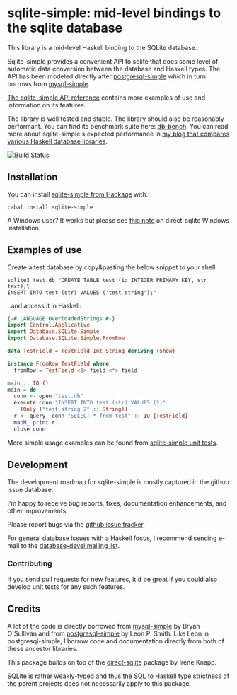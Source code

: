 sqlite-simple: mid-level bindings to the sqlite database
========================================================

This library is a mid-level Haskell binding to the SQLite database.

Sqlite-simple provides a convenient API to sqlite that does some level
of automatic data conversion between the database and Haskell types.
The API has been modeled directly after
[postgresql-simple](http://github.com/lpsmith/postgresql-simple) which
in turn borrows from
[mysql-simple](https://github.com/bos/mysql-simple).

[The sqlite-simple API
reference](https://hackage.haskell.org/package/sqlite-simple/docs/Database-SQLite-Simple.html)
contains more examples of use and information on its features.

The library is well tested and stable.  The library should also be
reasonably performant.  You can find its benchmark suite here:
[db-bench](https://github.com/nurpax/db-bench).  You can read more
about sqlite-simple's expected performance in [my blog that compares
various Haskell database
libraries](http://nurpax.github.io/posts/2013-08-17-sqlite-simple-benchmarking.html).

[![Build Status](https://secure.travis-ci.org/nurpax/sqlite-simple.png)](http://travis-ci.org/nurpax/sqlite-simple)

Installation
------------

You can install [sqlite-simple from Hackage](http://hackage.haskell.org/package/sqlite-simple)
with:

```
cabal install sqlite-simple
```

A Windows user?  It works but please see [this note](https://gist.github.com/3907344) on direct-sqlite Windows installation.

Examples of use
---------------

Create a test database by copy&pasting the below snippet to your
shell:

```
sqlite3 test.db "CREATE TABLE test (id INTEGER PRIMARY KEY, str text);\
INSERT INTO test (str) VALUES ('test string');"
```

..and access it in Haskell:

```haskell
{-# LANGUAGE OverloadedStrings #-}
import Control.Applicative
import Database.SQLite.Simple
import Database.SQLite.Simple.FromRow

data TestField = TestField Int String deriving (Show)

instance FromRow TestField where
  fromRow = TestField <$> field <*> field

main :: IO ()
main = do
  conn <- open "test.db"
  execute conn "INSERT INTO test (str) VALUES (?)"
    (Only ("test string 2" :: String))
  r <- query_ conn "SELECT * from test" :: IO [TestField]
  mapM_ print r
  close conn
```

More simple usage examples can be found from [sqlite-simple unit
tests](https://github.com/nurpax/sqlite-simple/blob/master/test/Simple.hs).


Development
-----------

The development roadmap for sqlite-simple is mostly captured in the
github issue database.

I'm happy to receive bug reports, fixes, documentation enhancements,
and other improvements.

Please report bugs via the
[github issue tracker](http://github.com/nurpax/sqlite-simple/issues).

For general database issues with a Haskell focus, I recommend sending
e-mail to the [database-devel mailing
list](http://www.haskell.org/mailman/listinfo/database-devel).

### Contributing

If you send pull requests for new features, it'd be great if you could also develop unit
tests for any such features.


Credits
-------

A lot of the code is directly borrowed from
[mysql-simple](http://github.com/bos/mysql-simple) by Bryan O'Sullivan
and from
[postgresql-simple](http://github.com/lpsmith/postgresql-simple) by
Leon P. Smith.  Like Leon in postgresql-simple, I borrow code and
documentation directly from both of these ancestor libraries.

This package builds on top of the
[direct-sqlite](http://hackage.haskell.org/package/direct-sqlite)
package by Irene Knapp.

SQLite is rather weakly-typed and thus the SQL to Haskell type
strictness of the parent projects does not necessarily apply to this
package.
